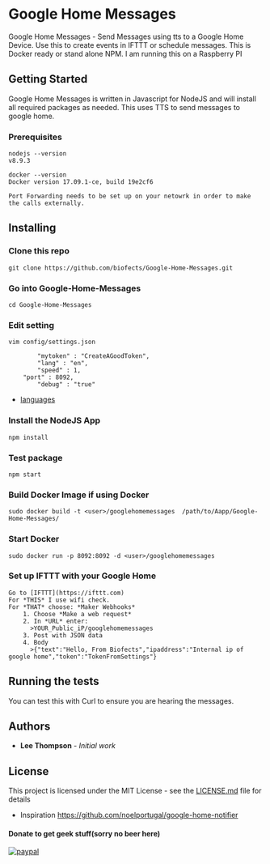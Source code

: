 # Google Home Messages

Google Home Messages - Send Messages using tts to a Google Home Device. Use this to create events in IFTTT or schedule messages. This is Docker ready or stand alone NPM. I am running this on a Raspberry PI

## Getting Started

Google Home Messages is written in Javascript for NodeJS and will install all required packages as needed. This uses TTS to send messages to google home.

### Prerequisites
```
nodejs --version
v8.9.3

docker --version
Docker version 17.09.1-ce, build 19e2cf6

Port Forwarding needs to be set up on your netowrk in order to make the calls externally.

```
## Installing

### Clone this repo

```
git clone https://github.com/biofects/Google-Home-Messages.git

```
### Go into Google-Home-Messages 

```
cd Google-Home-Messages

```
### Edit setting

```
vim config/settings.json

```
```
        "mytoken" : "CreateAGoodToken", 
        "lang" : "en",
        "speed" : 1,
	"port" : 8092,
        "debug" : "true"
```
* [languages](https://cloud.google.com/speech/docs/languages)


### Install the NodeJS App

```
npm install

```

### Test package

```
npm start

```

### Build Docker Image if using Docker

```
sudo docker build -t <user>/googlehomemessages  /path/to/Aapp/Google-Home-Messages/

```

### Start Docker
```
sudo docker run -p 8092:8092 -d <user>/googlehomemessages

```

### Set up IFTTT with your Google Home
```
Go to [IFTTT](https://ifttt.com)
For *THIS* I use wifi check.
For *THAT* choose: *Maker Webhooks*
    1. Choose *Make a web request*
    2. In *URL* enter:
      >YOUR_Public_iP/googlehomemessages
    3. Post with JSON data
    4. Body 
      >{"text":"Hello, From Biofects","ipaddress":"Internal ip of google home","token":"TokenFromSettings"}
```
## Running the tests

You can test this with Curl to ensure you are hearing the messages.

## Authors

* **Lee Thompson** - *Initial work*

## License

This project is licensed under the MIT License - see the [LICENSE.md](LICENSE.md) file for details

* Inspiration
https://github.com/noelportugal/google-home-notifier

#### Donate to get geek stuff(sorry no beer here)

[![paypal](https://www.paypalobjects.com/en_US/i/btn/btn_donateCC_LG.gif)](https://www.paypal.com/cgi-bin/webscr?cmd=_s-xclick&hosted_button_id=TWRQVYJWC77E6)
